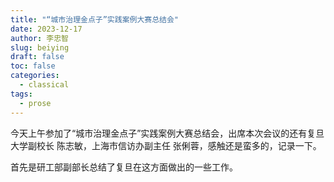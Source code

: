 ```yaml
---
title: "“城市治理金点子”实践案例大赛总结会"
date: 2023-12-17
author: 李忠智
slug: beiying
draft: false
toc: false
categories:
  - classical
tags:
  - prose
---
```


今天上午参加了“城市治理金点子”实践案例大赛总结会，出席本次会议的还有复旦大学副校长 陈志敏，上海市信访办副主任 张俐蓉，感触还是蛮多的，记录一下。

首先是研工部副部长总结了复旦在这方面做出的一些工作。

    
